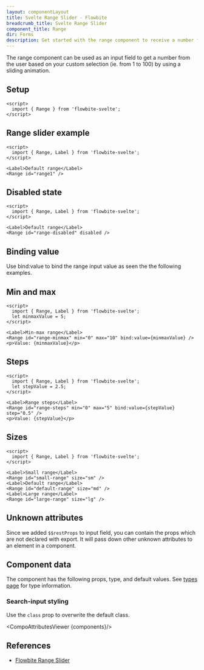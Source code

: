 ```yaml
---
layout: componentLayout
title: Svelte Range Slider - Flowbite
breadcrumb_title: Svelte Range Slider
component_title: Range
dir: Forms
description: Get started with the range component to receive a number from the user anywhere from 1 to 100 by sliding form control horizontally based on multiple options
---
```


<script>
  import { TableProp, TableDefaultRow, CompoAttributesViewer, DocBadgeList } from '../../utils'
  import { Badge, A } from '$lib'
  const components = 'Range'
  let minmaxValue=5
</script>

The range component can be used as an input field to get a number from the user based on your custom selection (ie. from 1 to 100) by using a sliding animation.

## Setup

```svelte example hideOutput
<script>
  import { Range } from 'flowbite-svelte';
</script>
```

## Range slider example

```svelte example
<script>
  import { Range, Label } from 'flowbite-svelte';
</script>

<Label>Default range</Label>
<Range id="range1" />
```

## Disabled state

```svelte example
<script>
  import { Range, Label } from 'flowbite-svelte';
</script>

<Label>Default range</Label>
<Range id="range-disabled" disabled />
```

## Binding value

Use bind:value to bind the range input value as seen the the following examples.

## Min and max

```svelte example
<script>
  import { Range, Label } from 'flowbite-svelte';
  let minmaxValue = 5;
</script>

<Label>Min-max range</Label>
<Range id="range-minmax" min="0" max="10" bind:value={minmaxValue} />
<p>Value: {minmaxValue}</p>
```

## Steps

```svelte example
<script>
  import { Range, Label } from 'flowbite-svelte';
  let stepValue = 2.5;
</script>

<Label>Range steps</Label>
<Range id="range-steps" min="0" max="5" bind:value={stepValue} step="0.5" />
<p>Value: {stepValue}</p>
```

## Sizes

```svelte example class="space-y-6"
<script>
  import { Range, Label } from 'flowbite-svelte';
</script>

<Label>Small range</Label>
<Range id="small-range" size="sm" />
<Label>Default range</Label>
<Range id="default-range" size="md" />
<Label>Large range</Label>
<Range id="large-range" size="lg" />
```

## Unknown attributes

Since we added `$$restProps` to input field, you can contain the props which are not declared with export. It will pass down other unknown attributes to an element in a component.

## Component data

The component has the following props, type, and default values. See [types page](/docs/pages/typescript) for type information.

### Search-input styling

Use the `class` prop to overwrite the default class.

<CompoAttributesViewer {components}/>

## References

- [Flowbite Range Slider](https://flowbite.com/docs/forms/range/)
